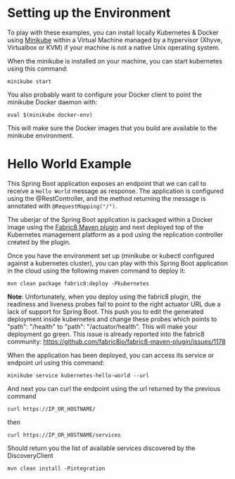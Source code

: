 # Setting up the Environment

To play with these examples, you can install locally Kubernetes & Docker using [Minikube](https://kubernetes.io/docs/getting-started-guides/minikube/) within a Virtual Machine
managed by a hypervisor (Xhyve, Virtualbox or KVM) if your machine is not a native Unix operating system.

  
When the minikube is installed on your machine, you can start kubernetes using this command:
```
minikube start
```

You also probably want to configure your Docker client to point the minikube Docker daemon with:
```
eval $(minikube docker-env)
```

This will make sure the Docker images that you build are available to the minikube environment.

# Hello World Example

This Spring Boot application exposes an endpoint that we can call to receive a `Hello World` message as response. The application is configured using the 
@RestController, and the method returning the message is annotated with `@RequestMapping("/")`.

The uberjar of the Spring Boot application is packaged within a Docker image using the [Fabric8 Maven plugin](https://maven.fabric8.io) and next deployed top of the Kubernetes management platform as a pod 
using the replication controller created by the plugin.


Once you have the environment set up (minikube or kubectl configured against a kubernetes cluster), you can play with this Spring Boot application in the cloud using the following maven command to deploy it:
```
mvn clean package fabric8:deploy -Pkubernetes
```  
   
**Note**: Unfortunately, when you deploy using the fabric8 plugin, the readiness and liveness probes fail to point to the right actuator URL due a lack of support for Spring Boot. 
This push you to edit the generated deployment inside kubernetes and change these probes which points to "path": "/health" to  "path": "/actuator/health". 
This will make your deployment go green. This issue is already reported into the fabric8 community: https://github.com/fabric8io/fabric8-maven-plugin/issues/1178   
   
When the application has been deployed, you can access its service or endpoint url using this command:
```   
minikube service kubernetes-hello-world --url
```
  
And next you can curl the endpoint using the url returned by the previous command

``` 
curl https://IP_OR_HOSTNAME/
```

then

``` 
curl https://IP_OR_HOSTNAME/services
```     

Should return you the list of available services discovered by the DiscoveryClient     
     
``` 
mvn clean install -Pintegration
```
